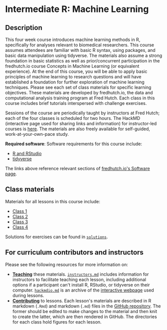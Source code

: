 # Intermediate R: Machine Learning

## Description

This four week course introduces machine learning methods in R,
specifically for analyses relevant to biomedical researchers.
This course assumes attendees are familiar with basic R syntax, using packages, and basic data manipulation using tidyverse. The materials also assume a strong foundation in basic statistics as well as prior/concurrent participation in the fredhutch.io course Concepts in Machine Learning (or equivalent experience).
At the end of this course,
you will be able to apply basic principles of machine learning to research questions and will have established a foundation for further exploration of machine learning techniques.
Please see each set of class materials for specific learning objectives.
These materials are developed by fredhutch.io,
the data and computational analysis training program at Fred Hutch.
Each class in this course includes brief tutorials interspersed with challenge exercises.
 
Sessions of the course are periodically taught by instructors at Fred Hutch;
each of the four classes is scheduled for two hours.
The HackMD (interactive page used for sharing links and information) for instructor-led courses is [here](https://hackmd.io/@k8hertweck/RML).
The materials are also freely available for self-guided,
work-at-your-own-pace study.

**Required software**: Software requirements for this course include:
- [R and RStudio](http://www.fredhutch.io/software#r-and-rstudio)
- [tidyverse](http://www.fredhutch.io/software#tidyverse)

The links above reference relevant sections of [fredhutch.io's Software page](http://www.fredhutch.io/software).

## Class materials

Materials for all lessons in this course include:

- [Class 1](class1.md) 
- [Class 2](class2.md)
- [Class 3](class3.md)
- [Class 4](class4.md)

Solutions for exercises can be found in [`solutions`](solutions/).

## For curriculum contributors and instructors

Please see the following resources for more information on:
- [**Teaching**](https://github.com/fredhutchio/instructors) these materials.
[`instructors.md`](instructors.md) includes information for instructors to facilitate teaching each lesson,
including additional options if a participant can't install R,
RStudio, or tidyverse on their computer.
[`hackmdio.md`](hackio.md) is an archive of the [interactive webpage](https://hackmd.io) used during lessons.
- [**Contributing**](https://github.com/fredhutchio/curriculum_contribution) to lessons.
Each lesson's materials are described in R markdown (`.Rmd`) and markdown (`.md`) files
in the [GitHub repository](https://github.com/fredhutchio/r_machine_learning).
The former should be edited to make changes to the material and then knit to create the latter,
which are then rendered in GitHub.
The directories for each class hold figures for each lesson.
